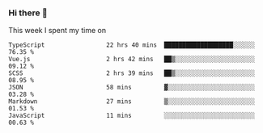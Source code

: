 ### Hi there 👋

<!--
**qiruohan/qiruohan** is a ✨ _special_ ✨ repository because its `README.md` (this file) appears on your GitHub profile.

Here are some ideas to get you started:

- 🔭 I’m currently working on ...
- 🌱 I’m currently learning ...
- 👯 I’m looking to collaborate on ...
- 🤔 I’m looking for help with ...
- 💬 Ask me about ...
- 📫 How to reach me: ...
- 😄 Pronouns: ...
- ⚡ Fun fact: ...
-->

This week I spent my time on 
<!--START_SECTION:waka-->

```text
TypeScript                 22 hrs 40 mins  ███████████████████░░░░░░   76.35 %
Vue.js                     2 hrs 42 mins   ██▒░░░░░░░░░░░░░░░░░░░░░░   09.12 %
SCSS                       2 hrs 39 mins   ██▒░░░░░░░░░░░░░░░░░░░░░░   08.95 %
JSON                       58 mins         ▓░░░░░░░░░░░░░░░░░░░░░░░░   03.28 %
Markdown                   27 mins         ▒░░░░░░░░░░░░░░░░░░░░░░░░   01.53 %
JavaScript                 11 mins         ░░░░░░░░░░░░░░░░░░░░░░░░░   00.63 %
```

<!--END_SECTION:waka-->
